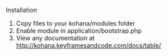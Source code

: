 Installation

1. Copy files to your kohana/modules folder
2. Enable module in application/bootstrap.php
3. View any documentation at http://kohana.keyframesandcode.com/docs/table/
